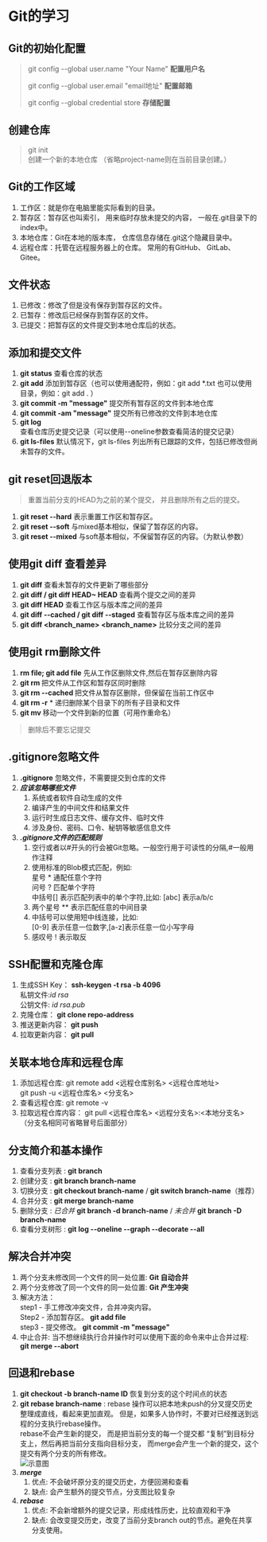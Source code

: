 # Git的学习

## Git的初始化配置

> git config --global user.name "Your Name"   **配置用户名**
> 
> git config --global user.email "email地址" **配置邮箱** 
> 
> git config --global credential store **存储配置**

## 创建仓库

> git init <project-name>  
> 创建一个新的本地仓库 （省略project-name则在当前目录创建。）

## Git的工作区域

1. 工作区：就是你在电脑里能实际看到的目录。
2. 暂存区：暂存区也叫索引， 用来临时存放未提交的内容， 一般在.git目录下的index中。
3. 本地仓库：Git在本地的版本库， 仓库信息存储在.git这个隐藏目录中。
4. 远程仓库：托管在远程服务器上的仓库。 常用的有GitHub、 GitLab、 Gitee。

## 文件状态

1. 已修改：修改了但是没有保存到暂存区的文件。
2. 已暂存：修改后已经保存到暂存区的文件。
3. 已提交：把暂存区的文件提交到本地仓库后的状态。

## 添加和提交文件

1. **git status** 查看仓库的状态
2. **git add** 添加到暂存区（也可以使用通配符，例如：git add *.txt 也可以使用目录，例如：git add . ）
3. **git commit -m "message"** 提交所有暂存区的文件到本地仓库
4. **git commit -am "message"** 提交所有已修改的文件到本地仓库
5. **git log** 查看仓库历史提交记录（可以使用--oneline参数查看简洁的提交记录）
6. **git ls-files** 默认情况下，git ls-files 列出所有已跟踪的文件，包括已修改但尚未暂存的文件。

## git reset回退版本  
> 重置当前分支的HEAD为之前的某个提交， 并且删除所有之后的提交。

1. **git reset --hard** 表示重置工作区和暂存区。
2. **git reset --soft** 与mixed基本相似，保留了暂存区的内容。
3. **git reset --mixed** 与soft基本相似，不保留暂存区的内容。（为默认参数）

## 使用git diff 查看差异

1. **git diff** 查看未暂存的文件更新了哪些部分
2. **git diff <commit-id> <commit-id> / git diff HEAD~ HEAD** 查看两个提交之间的差异
3. **git diff HEAD** 查看工作区与版本库之间的差异
4. **git diff --cached / git diff --staged** 查看暂存区与版本库之间的差异
5. **git diff <branch_name> <branch_name>** 比较分支之间的差异

## 使用git rm删除文件
1. **rm file; git add file** 先从工作区删除文件,然后在暂存区删除内容
2. **git rm <file>** 把文件从工作区和暂存区同时删除
3. **git rm --cached <file>** 把文件从暂存区删除，但保留在当前工作区中
4. **git rm -r** * 递归删除某个目录下的所有子目录和文件
5. **git mv <file> <new-file>** 移动一个文件到新的位置（可用作重命名）
> 删除后不要忘记提交

## .gitignore忽略文件
1. **.gitignore** 忽略文件，不需要提交到仓库的文件
2. ***应该忽略哪些文件***
   1. 系统或者软件自动生成的文件
   2. 编译产生的中间文件和结果文件
   3. 运行时生成日志文件、缓存文件、临时文件
   4. 涉及身份、密码、口令、秘钥等敏感信息文件
3. ***.gitignore文件的匹配规则***
   1. 空行或者以#开头的行会被Git忽略。一般空行用于可读性的分隔,#一般用作注释
   2. 使用标准的Blob模式匹配，例如:  
      星号 * 通配任意个字符  
      问号 ? 匹配单个字符  
      中括号[] 表示匹配列表中的单个字符,比如: [abc] 表示a/b/c  
   3. 两个星号 ** 表示匹配任意的中间目录
   4. 中括号可以使用短中线连接，比如:  
      [0-9] 表示任意一位数字,[a-z]表示任意一位小写字母
   5. 感叹号 ! 表示取反

## SSH配置和克隆仓库
1. 生成SSH Key： **ssh-keygen -t rsa -b 4096**  
               私钥文件:*id rsa*  
               公钥文件: *id rsa.pub*
2. 克隆仓库： **git clone repo-address**
3. 推送更新内容： **git push <remote> <branch>**
4. 拉取更新内容： **git pull <remote>**

## 关联本地仓库和远程仓库
1. 添加远程仓库: git remote add <远程仓库别名> <远程仓库地址>  
               git push -u <远程仓库名> <分支名>
2. 查看远程仓库: git remote -v
3. 拉取远程仓库内容： git pull <远程仓库名> <远程分支名>:<本地分支名> （分支名相同可省略冒号后面部分）

## 分支简介和基本操作
1. 查看分支列表 : **git branch**
2. 创建分支 : **git branch branch-name**
3. 切换分支 : **git checkout branch-name** / **git switch branch-name**（推荐）
4. 合并分支 : **git merge branch-name**
5. 删除分支 : *已合并* **git branch -d branch-name** / *未合并* **git branch -D branch-name**
6. 查看分支树形 :  **git log --oneline --graph --decorate --all**

## 解决合并冲突
1. 两个分支未修改同一个文件的同一处位置: **Git 自动合并**
2. 两个分支修改了同一个文件的同一处位置: **Git 产生冲突**
3. 解决方法：  
step1 - 手工修改冲突文件，合并冲突内容。  
Step2 - 添加暂存区。 **git add file**  
step3 - 提交修改。 **git commit -m "message"**
4. 中止合并: 当不想继续执行合并操作时可以使用下面的命令来中止合并过程: **git merge --abort**

## 回退和rebase
1. **git checkout -b branch-name ID** 恢复到分支的这个时间点的状态
2. **git rebase branch-name** : rebase 操作可以把本地未push的分叉提交历史整理成直线，看起来更加直观。
   但是，如果多人协作时，不要对已经推送到远程的分支执行rebase操作。  
rebase不会产生新的提交， 而是把当前分支的每一个提交都 “复制”到目标分支上，然后再把当前分支指向目标分支，
   而merge会产生一个新的提交，这个提交有两个分支的所有修改。  
   ![示意图](https://z4a.net/image/j9gN66)
3. ***merge***
   1. 优点: 不会破坏原分支的提交历史，方便回溯和查看
   2. 缺点: 会产生额外的提交节点，分支图比较复杂
4. ***rebase***
   1. 优点: 不会新增额外的提交记录，形成线性历史，比较直观和干净
   2. 缺点: 会改变提交历史，改变了当前分支branch out的节点。避免在共享分支使用。